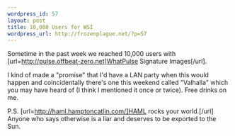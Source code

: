 ```yaml
--- 
wordpress_id: 57
layout: post
title: 10,000 Users for WSI
wordpress_url: http://frozenplague.net/?p=57
---
```

Sometime in the past week we reached 10,000 users with [url=http://pulse.offbeat-zero.net]WhatPulse Signature Images[/url].

I kind of made a "promise" that I'd have a LAN party when this would happen and coincidentally there's one this weekend called "Valhalla" which you may have heard of (I think I mentioned it once or twice). Free drinks on me.

P.S. [url=http://haml.hamptoncatlin.com/]HAML rocks your world.[/url] Anyone who says otherwise is a liar and deserves to be exported to the Sun.
